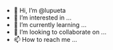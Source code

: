 - 👋 Hi, I’m @lupueta
- 👀 I’m interested in ...
- 🌱 I’m currently learning ...
- 💞️ I’m looking to collaborate on ...
- 📫 How to reach me ...

<!---
lupueta/lupueta is a ✨ special ✨ repository because its `README.md` (this file) appears on your GitHub profile.
You can click the Preview link to take a look at your changes.
--->
